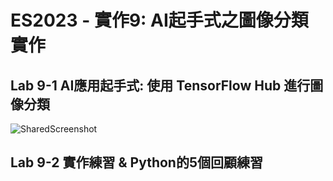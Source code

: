 # ES2023 - 實作9: AI起手式之圖像分類實作
## Lab 9-1 AI應用起手式: 使用 TensorFlow Hub 進行圖像分類
![SharedScreenshot](https://github.com/Wesley-11/ES-FALL2023/assets/144580707/aa681880-dd88-416f-a7cd-140700a095bb)


## Lab 9-2 實作練習 & Python的5個回顧練習


